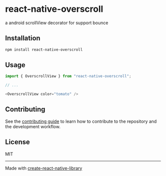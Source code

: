 # react-native-overscroll

a android scrollView decorator for support bounce

## Installation

```sh
npm install react-native-overscroll
```

## Usage


```js
import { OverscrollView } from "react-native-overscroll";

// ...

<OverscrollView color="tomato" />
```


## Contributing

See the [contributing guide](CONTRIBUTING.md) to learn how to contribute to the repository and the development workflow.

## License

MIT

---

Made with [create-react-native-library](https://github.com/callstack/react-native-builder-bob)
